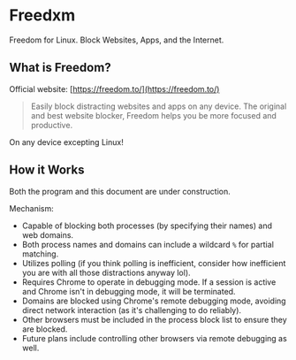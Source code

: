# Freedxm

Freedom for Linux. Block Websites, Apps, and the Internet.

## What is Freedom?

Official website: [https://freedom.to/](https://freedom.to/)

> Easily block distracting websites and apps on any device. The original and best website blocker, Freedom helps you be more focused and productive.

On any device excepting Linux!

## How it Works

Both the program and this document are under construction.

Mechanism:

* Capable of blocking both processes (by specifying their names) and web domains.
* Both process names and domains can include a wildcard `%` for partial matching.
* Utilizes polling (if you think polling is inefficient, consider how inefficient you are with all those distractions anyway lol).
* Requires Chrome to operate in debugging mode. If a session is active and Chrome isn't in debugging mode, it will be terminated.
* Domains are blocked using Chrome's remote debugging mode, avoiding direct network interaction (as it's challenging to do reliably).
* Other browsers must be included in the process block list to ensure they are blocked.
* Future plans include controlling other browsers via remote debugging as well.
